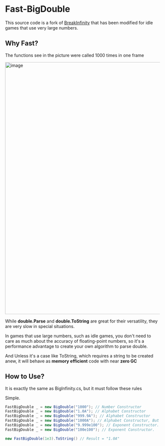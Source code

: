 # Fast-BigDouble
 
This source code is a fork of [BreakInfinity](https://github.com/Razenpok/BreakInfinity.cs) that has been modified for idle games that use very large numbers.


## Why Fast?
The functions see in the picture were called 1000 times in one frame

<img width="820" alt="image" src="https://github.com/shlifedev/FastBigDouble/assets/49047211/3623a23a-961d-435a-a555-e6f618d227a3">
 

While **double.Parse** and **double.ToString** are great for their versatility, they are very slow in special situations.

In games that use large numbers, such as idle games, you don't need to care as much about the accuracy of floating-point numbers, so it's a performance advantage to create your own algorithm to parse double.

And Unless it's a case like ToString, which requires a string to be created anew, it will behave as **memory efficient** code with near **zero GC**

## How to Use?
It is exactly the same as BigInfinity.cs, but it must follow these rules

Simple.
```cs
FastBigDouble _ = new BigDouble("1000"); // Number Constructor
FastBigDouble _ = new BigDouble("1.0A"); // Alphabet Constructor
FastBigDouble _ = new BigDouble("999.9A"); // Alphabet Constructor
FastBigDouble _ = new BigDouble("1000A"); // Alphabet Constructur, But It's Throw Error. Alphabet Number Allow -999.9~999.9 for performance.
FastBigDouble _ = new BigDouble("9.999e100"); // Exponent Constructor. It's Very Fast!!!!
FastBigDouble _ = new BigDouble("100e100"); // Exponent Constructor.

new FastBigDouble(1e3).ToString() // Result = "1.0A"
```


